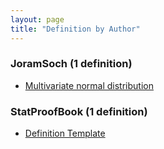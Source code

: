```yaml
---
layout: page
title: "Definition by Author"
---
```



### JoramSoch (1 definition)

- [Multivariate normal distribution](/D/mvn.html)

### StatProofBook (1 definition)

- [Definition Template](/D/-temp-.html)
